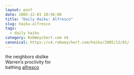 ```yaml
---
layout: post
date: 2005-12-01 10:56:00
title: "Daily Haiku: Alfresco"
slug: haiku-alfresco
tags:
  - daily haiku
category: RobWeychert.com V4
canonical: https://v4.robweychert.com/haiku/2005/12/01/
---
```


the neighbors dislike  
Warren’s proclivity for  
bathing [alfresco](http://dictionary.reference.com/wordoftheday/archive/2005/12/01.html)